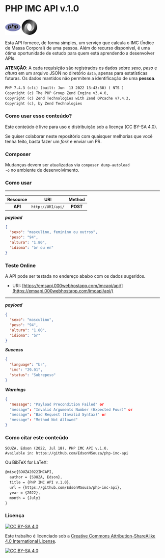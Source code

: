 # PHP IMC API v.1.0

<code><img height="50" src="https://raw.githubusercontent.com/github/explore/80688e429a7d4ef2fca1e82350fe8e3517d3494d/topics/php/php.png"></code>
<code><img height="50" src="https://raw.githubusercontent.com/github/explore/80688e429a7d4ef2fca1e82350fe8e3517d3494d/topics/json/json.png"></code>

Esta API fornece, de forma simples, um serviço que calcula o IMC (Índice de Massa Corporal) de uma pessoa. Além do recurso disponível, é uma ótima oportunidade de estudo para quem está aprendendo a desenvolver APIs.

__ATENÇÃO__: A cada requisição são registrados os dados sobre _sexo_, _peso_ e _altura_ em um arquivo JSON no diretório `data`, apenas para estatísticas futuras. Os dados mantidos não permitem a identificação de uma __pessoa__.

```html
PHP 7.4.3 (cli) (built: Jun  13 2022 13:43:30) ( NTS )
Copyright (c) The PHP Group Zend Engine v3.4.0, 
Copyright (c) Zend Technologies with Zend OPcache v7.4.3, 
Copyright (c), by Zend Technologies
```

### Como usar esse conteúdo?

Este conteúdo é livre para uso e distribuição sob a licença (CC BY-SA 4.0).

Se quiser colaborar neste repositório com quaisquer melhorias que você tenha feito, basta fazer um _fork_ e enviar um PR.

### Composer

Mudanças devem ser atualizadas via <code>composer dump-autoload -o</code> no ambiente de desenvolvimento.

### Como usar

---
| Resource |      URI      |  Method  |
|:--------:|:-------------:|:--------:|
| **API**  | `http://URI/api/` | **POST** |

_**payload**_

```json
{
  "sexo": "masculino, feminino ou outros",
  "peso": "94",
  "altura": "1.80",
  "idioma": "br ou en"  
}
```
### Teste Online

A API pode ser testada no endereço abaixo com os dados sugeridos.

- URI: [https://emsapi.000webhostapp.com/imcapi/api/](https://emsapi.000webhostapp.com/imcapi/api/)

--- 

_**payload**_

```json
{
  "sexo": "masculino",
  "peso": "94",
  "altura": "1.80",
  "idioma": "br"  
}
```
_**Success**_

```json
{
  "language": "br",
  "imc": "29.01",
  "status": "Sobrepeso"
}
```

_**Warnings**_

```json
{
  "message": "Payload Precondition Failed" or
  "message": "Invalid Arguments Number (Expected Four)" or
  "message": "Bad Request (Invalid Syntax)" or  
  "message": "Method Not Allowed"
}
```

### Como citar este conteúdo

```
SOUZA, Edson (2022, Jul 18). PHP IMC API v.1.0.
Available in: https://github.com/EdsonMSouza/php-imc-api
```

Ou BibTeX for LaTeX:

```latex
@misc{SOUZA2022IMCAPI,
  author = {SOUZA, Edson},
  title = {PHP IMC API v.1.0},
  url = {https://github.com/EdsonMSouza/php-imc-api},
  year = {2022},
  month = {July}
}
```

### Licença

[![CC BY-SA 4.0][cc-by-sa-shield]][cc-by-sa]

Este trabalho é licenciado sob a
[Creative Commons Attribution-ShareAlike 4.0 International License][cc-by-sa].

[![CC BY-SA 4.0][cc-by-sa-image]][cc-by-sa]

[cc-by-sa]: http://creativecommons.org/licenses/by-sa/4.0/

[cc-by-sa-image]: https://licensebuttons.net/l/by-sa/4.0/88x31.png

[cc-by-sa-shield]: https://img.shields.io/badge/License-CC%20BY--SA%204.0-lightgrey.svg